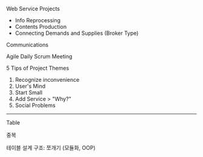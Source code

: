 Web Service Projects

* Info Reprocessing
* Contents Production
* Connecting Demands and Supplies (Broker Type)



Communications

Agile Daily Scrum Meeting



5 Tips of Project Themes

1. Recognize inconvenience
2. User's Mind
3. Start Small
4. Add Service > "Why?"
5. Social Problems



----



Table

중복

테이블 설계 구조: 쪼개기 (모듈화, OOP)